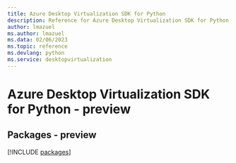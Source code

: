 ```yaml
---
title: Azure Desktop Virtualization SDK for Python
description: Reference for Azure Desktop Virtualization SDK for Python
author: lmazuel
ms.author: lmazuel
ms.data: 02/06/2023
ms.topic: reference
ms.devlang: python
ms.service: desktopvirtualization
---
```

# Azure Desktop Virtualization SDK for Python - preview
## Packages - preview
[!INCLUDE [packages](desktop-virtualization-index.md)]